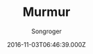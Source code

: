 ---
title: Murmur
github: https://github.com/songroger/murmur
demo: https://songroger.github.io/murmur
author: Songroger
ssg:
  - Jekyll
cms:
  - No Cms
date: 2016-11-03T06:46:39.000Z
description: This is another simple theme for jekyll. https://songroger.win/murmur
stale: true
---